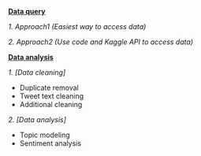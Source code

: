 **[Data query](https://github.com/Rising-Stars-by-Sunshine/STATS201-Final-project-Jenny/tree/87d086b1b6ce9e7c636ff69b4a779c6c625b9c02/Code/data%20query)**

*1. Approach1 (Easiest way to access data)*

*2. Approach2 (Use code and Kaggle API to access data)*


**[Data analysis](https://github.com/Rising-Stars-by-Sunshine/STATS201-Final-project-Jenny/tree/19e3a247ce27cc5061538df6a009daa9fb852e65/Code/data%20analysis)**

*1. [Data cleaning]*

  - Duplicate removal
  - Tweet text cleaning
  - Additional cleaning

*2. [Data analysis]*

  - Topic modeling
  - Sentiment analysis
